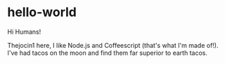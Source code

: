 hello-world
===========

Hi Humans!

Thejocin1 here, I like Node.js and Coffeescript (that's what I'm made of!).
I've had tacos on the moon and find them far superior to earth tacos.
